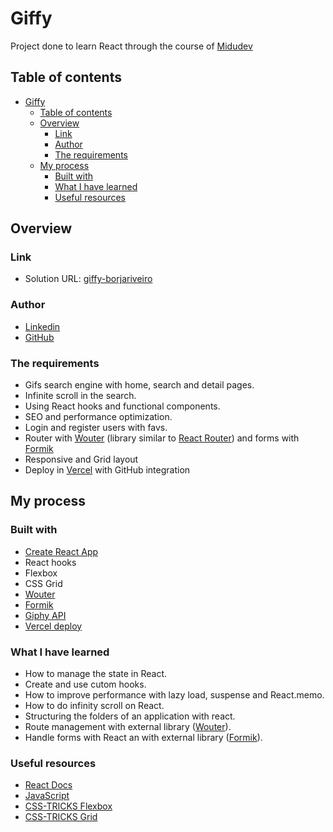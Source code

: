 # Giffy

Project done to learn React through the course of [Midudev](https://www.youtube.com/playlist?list=PLV8x_i1fqBw0B008sQn79YxCjkHJU84pC)

## Table of contents

- [Giffy](#giffy)
  - [Table of contents](#table-of-contents)
  - [Overview](#overview)
    - [Link](#link)
    - [Author](#author)
    - [The requirements](#the-requirements)
  - [My process](#my-process)
    - [Built with](#built-with)
    - [What I have learned](#what-i-have-learned)
    - [Useful resources](#useful-resources)
  

## Overview

### Link

- Solution URL: [giffy-borjariveiro](https://giffy-borjariveiro.vercel.app/)

### Author

- [Linkedin](https://www.linkedin.com/in/borjariveiro/)
- [GitHub](https://github.com/borjariveiro)

### The requirements

- Gifs search engine with home, search and detail pages.
- Infinite scroll in the search.
- Using React hooks and functional components.
- SEO and performance optimization.
- Login and register users with favs.
- Router with [Wouter](https://github.com/molefrog/wouter) (library similar to [React Router](https://reactrouter.com/)) and forms with [Formik](https://formik.org/)
- Responsive and Grid layout
- Deploy in [Vercel](https://vercel.com/) with GitHub integration

## My process

### Built with

- [Create React App](https://create-react-app.dev/)
- React hooks
- Flexbox
- CSS Grid
- [Wouter](https://github.com/molefrog/wouter)
- [Formik](https://formik.org/)
- [Giphy API](https://developers.giphy.com/)
- [Vercel deploy](https://vercel.com/)

### What I have learned

- How to manage the state in React.
- Create and use cutom hooks.
- How to improve performance with lazy load, suspense and React.memo.
- How to do infinity scroll on React.
- Structuring the folders of an application with react.
- Route management with external library ([Wouter](https://github.com/molefrog/wouter)).
- Handle forms with React an with external library ([Formik](https://formik.org/)).

### Useful resources

- [React Docs](https://es.reactjs.org/docs/getting-started.html)
- [JavaScript](https://es.javascript.info/)
- [CSS-TRICKS Flexbox](https://css-tricks.com/snippets/css/a-guide-to-flexbox/)
- [CSS-TRICKS Grid](https://css-tricks.com/snippets/css/complete-guide-grid/)
